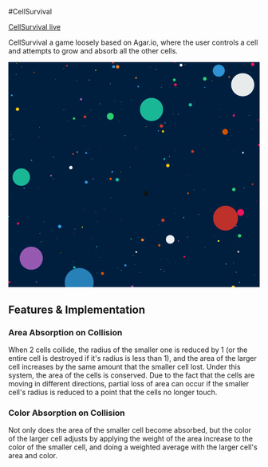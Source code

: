 #CellSurvival

[CellSurvival live][github]

[github]: https://nequalszero.github.io/CellSurvival/

CellSurvival a game loosely based on Agar.io, where the user controls a cell and
attempts to grow and absorb all the other cells.

![screenshot](./CellSurvivalScreenshot.png)

## Features & Implementation

### Area Absorption on Collision
When 2 cells collide, the radius of the smaller one is reduced by 1 (or the
entire cell is destroyed if it's radius is less than 1), and the area of the
larger cell increases by the same amount that the smaller cell lost. Under this
system, the area of the cells is conserved.  Due to the fact that the cells are
moving in different directions, partial loss of area can occur if the smaller
cell's radius is reduced to a point that the cells no longer touch.

### Color Absorption on Collision
Not only does the area of the smaller cell become absorbed, but the color of the
larger cell adjusts by applying the weight of the area increase to the color of
the smaller cell, and doing a weighted average with the larger cell's area and
color.
